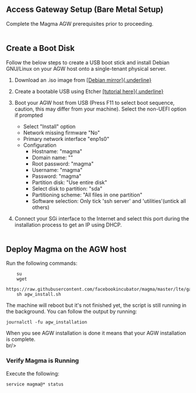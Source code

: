 ## Access Gateway Setup (Bare Metal Setup)


Complete the Magma AGW prerequisites prior to proceeding.<br><br/>

## Create a Boot Disk

Follow the below steps to create a USB boot stick and install Debian GNU/Linux on your AGW host onto a single-tenant physical server.

   1. Download an .iso image from [[Debian
        mirror]{.underline}](http://cdimage.debian.org/mirror/cdimage/archive/9.9.0/amd64/iso-cd/debian-9.9.0-amd64-netinst.iso)
        
   2. Create a bootable USB using Etcher [[tutorial
        here]{.underline}](https://tutorials.ubuntu.com/tutorial/tutorial-create-a-usb-stick-on-macos#0)

   3. Boot your AGW host from USB
      (Press F11 to select boot sequence, caution, this may differ from your machine). Select the non-UEFI option if prompted
      
      * Select "Install" option
      * Network missing firmware "No"
      * Primary network interface "enp1s0"
      * Configuration
         - Hostname: "magma"
         - Domain name: ""
         - Root password: "magma"
         - Username: "magma"
         - Password: "magma"
         - Partition disk: "Use entire disk"
         - Select disk to partition: "sda"
         - Partitioning scheme: "All files in one partition"
         - Software selection: Only tick 'ssh server' and 'utilities'(untick all others)
    

   4.  Connect your SGi interface to the Internet and select this port during the installation process to get an IP using DHCP.<br><br/>

## Deploy Magma on the AGW host

Run the following commands:

```
    su
    wget
    https://raw.githubusercontent.com/facebookincubator/magma/master/lte/gateway/deploy/agw_install.sh
    sh agw_install.sh
```

The machine will reboot but it's not finished yet, the script is still running in the background. You can follow the output by running:

```
journalctl -fu agw_installation
```

When you see AGW installation is done it means that your AGW installation is complete.<br>br/>

### Verify Magma is Running

Execute the following:

```
service magma@* status
```

